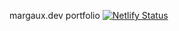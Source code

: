 margaux.dev portfolio
[![Netlify Status](https://api.netlify.com/api/v1/badges/216f20c6-04f2-4973-a3e6-5250685f70ee/deploy-status)](https://app.netlify.com/sites/relaxed-hodgkin-d672ad/deploys)
